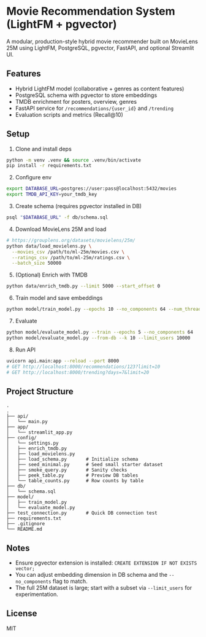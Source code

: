 # Movie Recommendation System (LightFM + pgvector)

A modular, production-style hybrid movie recommender built on MovieLens 25M using LightFM, PostgreSQL, pgvector, FastAPI, and optional Streamlit UI.

## Features
- Hybrid LightFM model (collaborative + genres as content features)
- PostgreSQL schema with pgvector to store embeddings
- TMDB enrichment for posters, overview, genres
- FastAPI service for `/recommendations/{user_id}` and `/trending`
- Evaluation scripts and metrics (Recall@10)

## Setup
1. Clone and install deps
```bash
python -m venv .venv && source .venv/bin/activate
pip install -r requirements.txt
```

2. Configure env
```bash
export DATABASE_URL=postgres://user:pass@localhost:5432/movies
export TMDB_API_KEY=your_tmdb_key
```

3. Create schema (requires pgvector installed in DB)
```bash
psql "$DATABASE_URL" -f db/schema.sql
```

4. Download MovieLens 25M and load
```bash
# https://grouplens.org/datasets/movielens/25m/
python data/load_movielens.py \
  --movies_csv /path/to/ml-25m/movies.csv \
  --ratings_csv /path/to/ml-25m/ratings.csv \
  --batch_size 50000
```

5. (Optional) Enrich with TMDB
```bash
python data/enrich_tmdb.py --limit 5000 --start_offset 0
```

6. Train model and save embeddings
```bash
python model/train_model.py --epochs 10 --no_components 64 --num_threads 8
```

7. Evaluate
```bash
python model/evaluate_model.py --train --epochs 5 --no_components 64
python model/evaluate_model.py --from-db --k 10 --limit_users 10000
```

8. Run API
```bash
uvicorn api.main:app --reload --port 8000
# GET http://localhost:8000/recommendations/123?limit=10
# GET http://localhost:8000/trending?days=7&limit=20
```

## Project Structure
```
.
.
├── api/
│   └── main.py              
├── app/
│   └── streamlit_app.py     
├── config/
│   └── settings.py         
│   ├── enrich_tmdb.py       
│   ├── load_movielens.py    
│   ├── load_schema.py       # Initialize schema
│   ├── seed_minimal.py      # Seed small starter dataset
│   ├── smoke_query.py       # Sanity checks
│   ├── peek_table.py        # Preview DB tables
│   └── table_counts.py      # Row counts by table
├── db/
│   └── schema.sql           
├── model/
│   ├── train_model.py       
│   └── evaluate_model.py    
├── test_connection.py       # Quick DB connection test
├── requirements.txt
├── .gitignore
└── README.md
```

## Notes
- Ensure pgvector extension is installed: `CREATE EXTENSION IF NOT EXISTS vector;`
- You can adjust embedding dimension in DB schema and the `--no_components` flag to match.
- The full 25M dataset is large; start with a subset via `--limit_users` for experimentation.

## License
MIT
